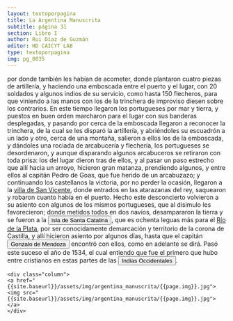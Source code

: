 ```yaml
---
layout: textoporpagina
title: La Argentina Manuscrita
subtitle: página 31
section: Libro I
author: Rui Díaz de Guzmán
editor: HD CAICYT LAB
type: textoporpagina
img: pg_0035
---
```


<div class="row">
    <div class="column">
por donde también les habían de acometer, donde plantaron cuatro piezas de artillería, y haciendo una emboscada entre el puerto y el lugar, con 20 soldados y algunos indios de su servicio, como hasta 150 flecheros, para que viniendo a las manos con los de la trinchera de improviso diesen sobre los contrarios. En este tiempo llegaron los portugueses por mar y tierra, y puestos en buen orden marcharon para el lugar con sus banderas desplegadas, y pasando por cerca de la emboscada llegaron a reconocer la trinchera, de la cual se les disparó la artillería, y abriéndoles su escuadrón a un lado y otro, cerca de una montaña, salieron a ellos los de la emboscada, y dándoles una rociada de arcabucería y flechería, los portugueses se desordenaron, y aunque disparando algunos arcabuceros se retiraron con toda prisa: los del lugar dieron tras de ellos, y al pasar un paso estrecho que allí hacia un arroyo, hicieron gran matanza, prendiendo algunos, y entre ellos al capitán Pedro de Goas, que fue herido de un arcabuzazo; y continuando los castellanos la victoria, por no perder la ocasión, llegaron a la <a href="https://recogito.pelagios.org/document/wzqxhk0h3vpikm/part/1/edit#c4e35498-3947-4143-bbfb-c683ce0903c3" target="_blank">villa de San Vicente</a>, donde entrados en las atarazanas del rey, saquearon y robaron cuanto había en el puerto. Hecho este desconcierto volvieron a su asiento con algunos de los mismos portugueses, que al disimulo les favorecieron; donde metidos todos en dos navíos, desampararon la tierra y se fueron a la <a href="https://recogito.pelagios.org/document/wzqxhk0h3vpikm/part/1/edit#77fa07d5-ca98-4fe6-84d1-93bc1ce558fd" target="_blank"><button class="balloon" data-balloon-pos="up" data-balloon-length="large" data-balloon="Es la isla que alberga actualmente a la ciudad de Florianópolis, sobre la costa del estado de Santa Catalina. La isla fue bautizada con su nombre moderno por Sebastián Caboto, que realizó allí una larga parada de reabastecimiento de su armada antes de adentrarse a explorar el Río de la Plata.">isla de Santa Catalina</button></a>, que es ochenta leguas más para el <a href="https://recogito.pelagios.org/document/wzqxhk0h3vpikm/part/1/edit#5770207e-49d5-408f-8254-a981c943f767" target="_blank">Río de la Plata</a>, por ser conocidamente demarcación y territorio de la corona de Castilla, y allí hicieron asiento por algunos días, hasta que el capitán <button class="balloon" data-balloon-pos="up" data-balloon-length="large" data-balloon="Gonzalo de Mendoza (m. 1558) fue un destacado capitán de la armada de Pedro de Mendoza y luego de la conqusita del Río de la Plata y Paraguay. Realizó varios viajes desde le puerto de Buenos Aires a la costa de Brasil con la intención de obtener bastimentos y trajo consigo varios náufragos y lenguas instalados en el Brasil. Ya en el Paraguay, fue uno de los primeros capitanes españoles en emparentarse con los caciques carios de las cercanías de Asunción. Ocupó importantes cargos políticos y mili">Gonzalo de Mendoza</button> encontró con ellos, como en adelante se dirá. Pasó este suceso el año de 1534, el cual entiendo que fue el primero que hubo entre cristianos en estas partes de las <button class="balloon" data-balloon-pos="up" data-balloon-length="large" data-balloon="Las Indias Occidentales se refiere, comúnmente, a las islas del Caribe denominadas Antillas y Bahamas. La aplicación de Indias Occidentales a esta región es, según la RAE, &quot;admisible siempre que no haya posible confusión con la denominación tradicional de todo el continente&quot;, aunque precisa que es uso influido por la denominación inglesa West Indies. Por tanto, originalmente se aplicó a América, aunque con este valor es un arcaísmo.Tradicionalmente, el nombre fue dado a las posesiones ">Indias Occidentales</button>.    </div>

    <div class="column">
    <a href="{{site.baseurl}}/assets/img/argentina_manuscrita/{{page.img}}.jpg"><img src="{{site.baseurl}}/assets/img/argentina_manuscrita/{{page.img}}.jpg"></a>
    </div>
</div>